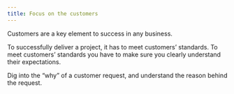 ```yaml
---
title: Focus on the customers
---
```

Customers are a key element to success in any business. 

To successfully deliver a project, it has to meet customers’ standards. To meet customers’ standards you have to make sure you clearly understand their expectations. 

Dig into the “why” of a customer request, and understand the reason behind the request.